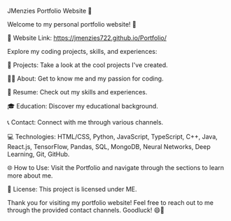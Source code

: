 JMenzies Portfolio Website 🌟

Welcome to my personal portfolio website! 🚀

🔗 Website Link: https://jmenzies722.github.io/Portfolio/

Explore my coding projects, skills, and experiences:

📂 Projects: Take a look at the cool projects I've created.

👨‍💻 About: Get to know me and my passion for coding.

📄 Resume: Check out my skills and experiences.

🎓 Education: Discover my educational background.

📞 Contact: Connect with me through various channels.

💻 Technologies: HTML/CSS, Python, JavaScript, TypeScript, C++, Java, React.js, TensorFlow, Pandas, SQL, MongoDB, Neural Networks, Deep Learning, Git, GitHub.

🌐 How to Use: Visit the Portfolio and navigate through the sections to learn more about me.

📄 License: This project is licensed under ME.

Thank you for visiting my portfolio website! Feel free to reach out to me through the provided contact channels. Goodluck! 😄🚀
